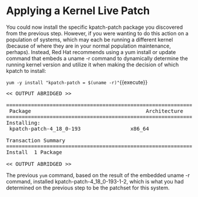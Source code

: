# Applying a Kernel Live Patch

You could now install the specific kpatch-patch package you discovered from the
previous step.  However, if you were wanting to do this action on a population
of systems, which may each be running a different kernel (because of where they
are in your normal population maintenance, perhaps).  Instead, Red Hat
recommends using a yum install or update command that embeds a uname -r
command to dynamically determine the running kernel version and utilize it
when making the decision of which kpatch to install:

`yum -y install "kpatch-patch = $(uname -r)"`{{execute}}

<pre class="file">
<< OUTPUT ABRIDGED >>

============================================================================================================================================================
 Package                                     Architecture               Version                     Repository                                         Size
============================================================================================================================================================
Installing:
 kpatch-patch-4_18_0-193                x86_64                1-2.el8                  rhel-8-for-x86_64-baseos-rpms                 14 k

Transaction Summary
============================================================================================================================================================
Install  1 Package

<< OUTPUT ABRIDGED >>
</pre>

The previous `yum` command, based on the result of the embedded uname -r
command, installed kpatch-patch-4_18_0-193-1-2, which is what you had determined
on the previous step to be the patchset for this system.
